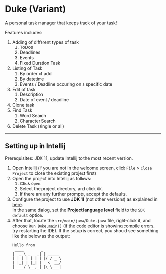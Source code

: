 # Duke (Variant)

A personal task manager that keeps track of your task!

Features includes:
1. Adding of different types of task
   1. ToDos
   2. Deadlines
   3. Events
   4. Fixed Duration Task
2. Listing of Task
   1. By order of add
   2. By datetime
   3. Events / Deadline occuring on a specific date
3. Edit of task
   1. Description
   2. Date of event / deadline
4. Clone task
5. Find Task
   1. Word Search
   2. Character Search
6. Delete Task (single or all)

---

## Setting up in Intellij

Prerequisites: JDK 11, update Intellij to the most recent version.

1. Open Intellij (if you are not in the welcome screen, click `File` > `Close Project` to close the existing project first)
1. Open the project into Intellij as follows:
   1. Click `Open`.
   1. Select the project directory, and click `OK`.
   1. If there are any further prompts, accept the defaults.
1. Configure the project to use **JDK 11** (not other versions) as explained in [here](https://www.jetbrains.com/help/idea/sdk.html#set-up-jdk).<br>
   In the same dialog, set the **Project language level** field to the `SDK default` option.
3. After that, locate the `src/main/java/Duke.java` file, right-click it, and choose `Run Duke.main()` (if the code editor is showing compile errors, try restarting the IDE). If the setup is correct, you should see something like the below as the output:
   ```
   Hello from
    ____        _        
   |  _ \ _   _| | _____ 
   | | | | | | | |/ / _ \
   | |_| | |_| |   <  __/
   |____/ \__,_|_|\_\___|
   ```
